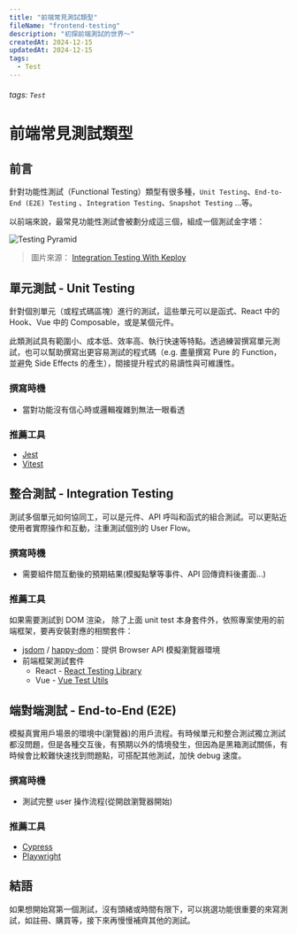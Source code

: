 ```yaml
---
title: "前端常見測試類型"
fileName: "frontend-testing"
description: "初探前端測試的世界～"
createdAt: 2024-12-15
updatedAt: 2024-12-15
tags:
  - Test
---
```


###### tags: `Test`

# 前端常見測試類型

## 前言

針對功能性測試（Functional Testing）類型有很多種，`Unit Testing`、`End-to-End (E2E) Testing` 、`Integration Testing`、`Snapshot Testing` …等。

以前端來說，最常見功能性測試會被劃分成這三個，組成一個測試金字塔：

<img decoding="async" loading="lazy" src="https://semaphoreci.com/wp-content/uploads/2022/03/pyramid-cost.jpg" alt="Testing Pyramid" class="img_ev3q">

> 圖片來源： [Integration Testing With Keploy](https://keploy.io/docs/concepts/reference/glossary/integration-testing/#heading)

## 單元測試 - Unit Testing

針對個別單元（或程式碼區塊）進行的測試，這些單元可以是函式、React 中的 Hook、Vue 中的 Composable，或是某個元件。

此類測試具有範圍小、成本低、效率高、執行快速等特點。透過練習撰寫單元測試，也可以幫助撰寫出更容易測試的程式碼（e.g. 盡量撰寫 Pure 的 Function，並避免 Side Effects 的產生），間接提升程式的易讀性與可維護性。

### **撰寫時機**

- 當對功能沒有信心時或邏輯複雜到無法一眼看透

### **推薦工具**

- [Jest](https://jestjs.io/)
- [Vitest](https://vite.dev/)

## 整合測試 - Integration Testing

測試多個單元如何協同工，可以是元件、API 呼叫和函式的組合測試。可以更貼近使用者實際操作和互動，注重測試個別的 User Flow。

### **撰寫時機**

- 需要組件間互動後的預期結果(模擬點擊等事件、API 回傳資料後畫面…)

### **推薦工具**

如果需要測試到 DOM 渲染， 除了上面 unit test 本身套件外，依照專案使用的前端框架，要再安裝對應的相關套件：

- [jsdom](https://www.npmjs.com/package/jsdom) / [happy-dom](https://www.npmjs.com/package/happy-dom)：提供 Browser API 模擬瀏覽器環境
- 前端框架測試套件
  - React - [React Testing Library](https://testing-library.com/)
  - Vue - [Vue Test Utils](https://test-utils.vuejs.org/)

## 端對端測試 - End-to-End (E2E)

模擬真實用戶場景的環境中(瀏覽器)的用戶流程。有時候單元和整合測試獨立測試都沒問題，但是各種交互後，有預期以外的情境發生，但因為是黑箱測試關係，有時候會比較難快速找到問題點，可搭配其他測試，加快 debug 速度。

### **撰寫時機**

- 測試完整 user 操作流程(從開啟瀏覽器開始)

### **推薦工具**

- [Cypress](https://www.cypress.io/)
- [Playwright](https://playwright.dev/)

## 結語

如果想開始寫第一個測試，沒有頭緒或時間有限下，可以挑選功能很重要的來寫測試，如註冊、購買等，接下來再慢慢補齊其他的測試。
